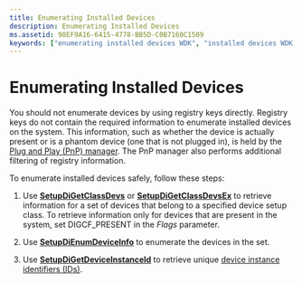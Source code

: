 ```yaml
---
title: Enumerating Installed Devices
description: Enumerating Installed Devices
ms.assetid: 98EF9A16-6415-4778-BB5D-C0B7160C1509
keywords: ["enumerating installed devices WDK", "installed devices WDK , enumerating"]
---
```


# Enumerating Installed Devices


You should not enumerate devices by using registry keys directly. Registry keys do not contain the required information to enumerate installed devices on the system. This information, such as whether the device is actually present or is a phantom device (one that is not plugged in), is held by the [Plug and Play (PnP) manager](pnp-manager.md). The PnP manager also performs additional filtering of registry information.

To enumerate installed devices safely, follow these steps:

1.  Use [**SetupDiGetClassDevs**](https://msdn.microsoft.com/library/windows/hardware/ff551069) or [**SetupDiGetClassDevsEx**](https://msdn.microsoft.com/library/windows/hardware/ff551072) to retrieve information for a set of devices that belong to a specified device setup class. To retrieve information only for devices that are present in the system, set DIGCF\_PRESENT in the *Flags* parameter.

2.  Use [**SetupDiEnumDeviceInfo**](https://msdn.microsoft.com/library/windows/hardware/ff551010) to enumerate the devices in the set.

3.  Use [**SetupDiGetDeviceInstanceId**](https://msdn.microsoft.com/library/windows/hardware/ff551106) to retrieve unique [device instance identifiers (IDs)](device-instance-ids.md).

 

 





